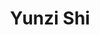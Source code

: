 ---
title: Yunzi Shi
image: "@assets/people/YS.jpg"
personalLink: https://github.com/
startYear: "2023"
endYear: "2024"
pronouns: "she/her"
---